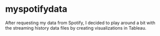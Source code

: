 # myspotifydata
After requesting my data from Spotify, I decided to play around a bit with the streaming history data files by creating visualizations in Tableau.
